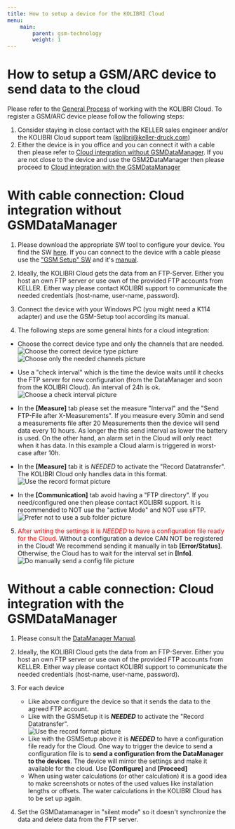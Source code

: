 ```yaml
---
title: How to setup a device for the KOLIBRI Cloud
menu:
    main:
        parent: gsm-technology
        weight: 1
---
```


# How to setup a GSM/ARC device to send data to the cloud
Please refer to the [General Process](https://docs.kolibricloud.ch/overview/process) of working with the KOLIBRI Cloud.
To register a GSM/ARC device please follow the following steps:

1) Consider staying in close contact with the KELLER sales engineer and/or the KOLIBRI Cloud support team (kolibri@keller-druck.com)  
2) Either the device is in you office and you can connect it with a cable then please refer to [Cloud integration without GSMDataManager](#cloud-integration-without-gsmdatamanager). If you are not close to the device and use the GSM2DataManager then please proceed to [Cloud integration with the GSMDataManager](#cloud-integration-with-the-gsmdatamanager)


# With cable connection: Cloud integration without GSMDataManager
1. Please download the appropriate SW tool to configure your device. You find the SW [here](http://www.keller-druck.com/home_e/paprod_e/software_e.asp). If you can connect to the device with a cable please use the ["GSM Setup" SW](http://www.keller-druck2.ch/swupdate/GSMSetup/GSMSetup.zip) and it's [manual](http://www.keller-druck2.ch/swupdate/GSMSetup/manual/man_gsm2_e_en.pdf).  

2. Ideally, the KOLIBRI Cloud gets the data from an FTP-Server. Either you host an own FTP server or use own of the provided FTP accounts from KELLER. Either way please contact KOLIBRI support to communicate the needed credentials (host-name, user-name, password).  

3. Connect the device with your Windows PC (you might need a K114 adapter) and use the GSM-Setup tool according its manual.  

4. The following steps are some general hints for a cloud integration:
 - Choose the correct device type and only the channels that are needed.
 ![Choose the correct device type picture](../gsmsetup_correcttype.png "Choose the correct device type!") ![Choose only the needed channels picture](../gsmsetup_correctchannels.png "Choose only the needed channels!")  
 - Use a "check interval" which is the time the device waits until it checks the FTP server for new configuration (from the DataManager and soon from the KOLIBRI Cloud). An interval of 24h is ok.
 ![Choose a check interval picture](../gsmsetup_checkinterval.png "Check the interval!") 

 - In the **[Measure]** tab please set the measure "Interval" and the "Send FTP-File after X-Measurements". If you measure every 30min and send a measurements file after 20 Measurements then the device will send data every 10 hours. As longer the this send interval as lower the battery is used. On the other hand, an alarm set in the Cloud will only react when it has data. In this example a Cloud alarm is triggered in worst-case after 10h.  

 - In the **[Measure]** tab it is *NEEDED* to activate the "Record Datatransfer". The KOLIBRI Cloud only handles data in this format.  
![Use the record format picture](../gsmsetup_recordformat.png "Use the record format!")  

- In the **[Communication]** tab avoid having a "FTP directory". If you need/configured one then please contact KOLIBRI support. It is recommended to NOT use the "active Mode" and NOT use sFTP.
![Prefer not to use a sub folder picture](../gsmsetup_ftpsettings.png "Prefer not to use a sub folder!") 

5. <span style="color:red">After writing the settings it is *NEEDED* to have a configuration file ready for the Cloud.</span> Without a configuration a device CAN NOT be registered in the Cloud! We recommend sending it manually in tab **[Error/Status]**. Otherwise, the Cloud has to wait for the interval set in **[Info]**.  
![Do manually send a config file picture](../gsmsetup_sendconfigfile.png "Do manually send a config file!") 

# Without a cable connection: Cloud integration with the GSMDataManager
1. Please consult the [DataManager Manual](http://www.keller-druck2.ch/swupdate/InstallerGSM2Datamanager/manual/MAN_Datamanager_EN_en.pdf).

2. Ideally, the KOLIBRI Cloud gets the data from an FTP-Server. Either you host an own FTP server or use own of the provided FTP accounts from KELLER. Either way please contact KOLIBRI support to communicate the needed credentials (host-name, user-name, password).  

3. For each device  
    - Like above configure the device so that it sends the data to the agreed FTP account.  
    - Like with the GSMSetup it is ***NEEDED*** to activate the "Record Datatransfer".  
    ![Use the record format picture](../datamanager_recordformat.png "Use the record format!")  
    - Like with the GSMSetup above it is ***NEEDED*** to have a configuration file ready for the Cloud. One way to trigger the device to send a configuration file is to **send a configuration from the DataManager to the devices**. The device will mirror the settings and make it available for the cloud.
    Use **[Configure]** and **[Proceed]**
    - When using water calculations (or other calculation) it is a good idea to make screenshots or notes of the used values like installation lengths or offsets. The water calculations in the KOLIBRI Cloud has to be set up again.  

4. Set the GSMDatamanager in "silent mode" so it doesn't synchronize the data and delete data from the FTP server.  
